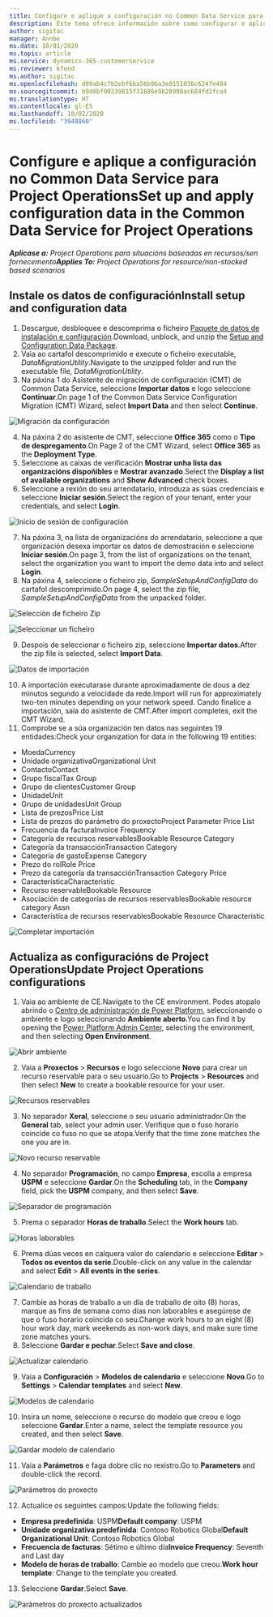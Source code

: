 ```yaml
---
title: Configure e aplique a configuración no Common Data Service para Project Operations
description: Este tema ofrece información sobre como configurar e aplicar os datos de configuración en Project Operations.
author: sigitac
manager: Annbe
ms.date: 10/01/2020
ms.topic: article
ms.service: dynamics-365-customerservice
ms.reviewer: kfend
ms.author: sigitac
ms.openlocfilehash: d99ab4c7b2ebf6ba56b86a3e0151036c6247e484
ms.sourcegitcommit: b9d8bf00239815f31686e9b28998ac684fd2fca4
ms.translationtype: HT
ms.contentlocale: gl-ES
ms.lasthandoff: 10/02/2020
ms.locfileid: "3948860"
---
```

# <a name="set-up-and-apply-configuration-data-in-the-common-data-service-for-project-operations"></a><span data-ttu-id="472a8-103">Configure e aplique a configuración no Common Data Service para Project Operations</span><span class="sxs-lookup"><span data-stu-id="472a8-103">Set up and apply configuration data in the Common Data Service for Project Operations</span></span>

<span data-ttu-id="472a8-104">_**Aplícase a:** Project Operations para situacións baseadas en recursos/sen fornecemento_</span><span class="sxs-lookup"><span data-stu-id="472a8-104">_**Applies To:** Project Operations for resource/non-stocked based scenarios_</span></span>

## <a name="install-setup-and-configuration-data"></a><span data-ttu-id="472a8-105">Instale os datos de configuración</span><span class="sxs-lookup"><span data-stu-id="472a8-105">Install setup and configuration data</span></span>

1. <span data-ttu-id="472a8-106">Descargue, desbloquee e descomprima o ficheiro [Paquete de datos de instalación e configuración](https://download.microsoft.com/download/1/3/4/1349369c-6209-42b7-b3b4-5be0e67cacd8/ProjOpsSampleSetupData-%20Integrated%20UR1.zip).</span><span class="sxs-lookup"><span data-stu-id="472a8-106">Download, unblock, and unzip the [Setup and Configuration Data Package](https://download.microsoft.com/download/1/3/4/1349369c-6209-42b7-b3b4-5be0e67cacd8/ProjOpsSampleSetupData-%20Integrated%20UR1.zip).</span></span>
2. <span data-ttu-id="472a8-107">Vaia ao cartafol descomprimido e execute o ficheiro executable, *DataMigrationUtility*.</span><span class="sxs-lookup"><span data-stu-id="472a8-107">Navigate to the unzipped folder and run the executable file, *DataMigrationUtility*.</span></span>
3. <span data-ttu-id="472a8-108">Na páxina 1 do Asistente de migración de configuración (CMT) de Common Data Service, seleccione **Importar datos** e logo seleccione **Continuar**.</span><span class="sxs-lookup"><span data-stu-id="472a8-108">On page 1 of the Common Data Service Configuration Migration (CMT) Wizard, select **Import Data** and then select **Continue**.</span></span>

![Migración da configuración](./media/1ConfigurationMigration.png)

4. <span data-ttu-id="472a8-110">Na páxina 2 do asistente de CMT, seleccione **Office 365** como o **Tipo de despregamento**.</span><span class="sxs-lookup"><span data-stu-id="472a8-110">On Page 2 of the CMT Wizard, select **Office 365** as the **Deployment Type**.</span></span>
5. <span data-ttu-id="472a8-111">Seleccione as caixas de verificación **Mostrar unha lista das organizacións dispoñibles** e **Mostrar avanzado**.</span><span class="sxs-lookup"><span data-stu-id="472a8-111">Select the **Display a list of available organizations** and **Show Advanced** check boxes.</span></span>
6. <span data-ttu-id="472a8-112">Seleccione a rexión do seu arrendatario, introduza as súas credenciais e seleccione **Iniciar sesión**.</span><span class="sxs-lookup"><span data-stu-id="472a8-112">Select the region of your tenant, enter your credentials, and select **Login**.</span></span>

![Inicio de sesión de configuración](./media/2ConfigurationSignin.png)

7. <span data-ttu-id="472a8-114">Na páxina 3, na lista de organizacións do arrendatario, seleccione a que organización desexa importar os datos de demostración e seleccione **Iniciar sesión**.</span><span class="sxs-lookup"><span data-stu-id="472a8-114">On page 3, from the list of organizations on the tenant, select the organization you want to import the demo data into and select **Login**.</span></span>
8. <span data-ttu-id="472a8-115">Na páxina 4, seleccione o ficheiro zip, *SampleSetupAndConfigData* do cartafol descomprimido.</span><span class="sxs-lookup"><span data-stu-id="472a8-115">On page 4, select the zip file, *SampleSetupAndConfigData* from the unpacked folder.</span></span>

![Selección de ficheiro Zip](./media/3ZipFile.png)

![Seleccionar un ficheiro](./media/4SelectAFile.png)

9. <span data-ttu-id="472a8-118">Despois de seleccionar o ficheiro zip, seleccione **Importar datos**.</span><span class="sxs-lookup"><span data-stu-id="472a8-118">After the zip file is selected, select **Import Data**.</span></span>

![Datos de importación](./media/5ImportData.png)

10. <span data-ttu-id="472a8-120">A importación executarase durante aproximadamente de dous a dez minutos segundo a velocidade da rede.</span><span class="sxs-lookup"><span data-stu-id="472a8-120">Import will run for approximately two-ten minutes depending on your network speed.</span></span> <span data-ttu-id="472a8-121">Cando finalice a importación, saia do asistente de CMT.</span><span class="sxs-lookup"><span data-stu-id="472a8-121">After import completes, exit the CMT Wizard.</span></span> 
11. <span data-ttu-id="472a8-122">Comprobe se a súa organización ten datos nas seguintes 19 entidades:</span><span class="sxs-lookup"><span data-stu-id="472a8-122">Check your organization for data in the following 19 entities:</span></span>

  - <span data-ttu-id="472a8-123">Moeda</span><span class="sxs-lookup"><span data-stu-id="472a8-123">Currency</span></span>
  - <span data-ttu-id="472a8-124">Unidade organizativa</span><span class="sxs-lookup"><span data-stu-id="472a8-124">Organizational Unit</span></span>
  - <span data-ttu-id="472a8-125">Contacto</span><span class="sxs-lookup"><span data-stu-id="472a8-125">Contact</span></span>
  - <span data-ttu-id="472a8-126">Grupo fiscal</span><span class="sxs-lookup"><span data-stu-id="472a8-126">Tax Group</span></span>
  - <span data-ttu-id="472a8-127">Grupo de clientes</span><span class="sxs-lookup"><span data-stu-id="472a8-127">Customer Group</span></span>
  - <span data-ttu-id="472a8-128">Unidade</span><span class="sxs-lookup"><span data-stu-id="472a8-128">Unit</span></span>
  - <span data-ttu-id="472a8-129">Grupo de unidades</span><span class="sxs-lookup"><span data-stu-id="472a8-129">Unit Group</span></span>
  - <span data-ttu-id="472a8-130">Lista de prezos</span><span class="sxs-lookup"><span data-stu-id="472a8-130">Price List</span></span>
  - <span data-ttu-id="472a8-131">Lista de prezos do parámetro do proxecto</span><span class="sxs-lookup"><span data-stu-id="472a8-131">Project Parameter Price List</span></span>
  - <span data-ttu-id="472a8-132">Frecuencia da factura</span><span class="sxs-lookup"><span data-stu-id="472a8-132">Invoice Frequency</span></span>
  - <span data-ttu-id="472a8-133">Categoría de recursos reservables</span><span class="sxs-lookup"><span data-stu-id="472a8-133">Bookable Resource Category</span></span>
  - <span data-ttu-id="472a8-134">Categoría da transacción</span><span class="sxs-lookup"><span data-stu-id="472a8-134">Transaction Category</span></span>
  - <span data-ttu-id="472a8-135">Categoría de gasto</span><span class="sxs-lookup"><span data-stu-id="472a8-135">Expense Category</span></span>
  - <span data-ttu-id="472a8-136">Prezo do rol</span><span class="sxs-lookup"><span data-stu-id="472a8-136">Role Price</span></span>
  - <span data-ttu-id="472a8-137">Prezo da categoría da transacción</span><span class="sxs-lookup"><span data-stu-id="472a8-137">Transaction Category Price</span></span>
  - <span data-ttu-id="472a8-138">Característica</span><span class="sxs-lookup"><span data-stu-id="472a8-138">Characteristic</span></span>
  - <span data-ttu-id="472a8-139">Recurso reservable</span><span class="sxs-lookup"><span data-stu-id="472a8-139">Bookable Resource</span></span>
  - <span data-ttu-id="472a8-140">Asociación de categorías de recursos reservables</span><span class="sxs-lookup"><span data-stu-id="472a8-140">Bookable resource category Assn</span></span>
  - <span data-ttu-id="472a8-141">Característica de recursos reservables</span><span class="sxs-lookup"><span data-stu-id="472a8-141">Bookable Resource Characteristic</span></span>

![Completar importación](./media/6CompleteImport.png)

## <a name="update-project-operations-configurations"></a><span data-ttu-id="472a8-143">Actualiza as configuracións de Project Operations</span><span class="sxs-lookup"><span data-stu-id="472a8-143">Update Project Operations configurations</span></span>

1. <span data-ttu-id="472a8-144">Vaia ao ambiente de CE.</span><span class="sxs-lookup"><span data-stu-id="472a8-144">Navigate to the CE environment.</span></span> <span data-ttu-id="472a8-145">Podes atopalo abrindo o [Centro de administración de Power Platform](https://admin.powerplatform.microsoft.com/environments), seleccionando o ambiente e logo seleccionando **Ambiente aberto**.</span><span class="sxs-lookup"><span data-stu-id="472a8-145">You can find it by opening the [Power Platform Admin Center](https://admin.powerplatform.microsoft.com/environments), selecting the environment, and then selecting **Open Environment**.</span></span> 

![Abrir ambiente](./media/7OpenEnvironment.png)

2. <span data-ttu-id="472a8-147">Vaia a **Proxectos** > **Recursos** e logo seleccione **Novo** para crear un recurso reservable para o seu usuario.</span><span class="sxs-lookup"><span data-stu-id="472a8-147">Go to **Projects** > **Resources** and then select **New** to create a bookable resource for your user.</span></span>

![Recursos reservables](./media/8BookableResources.png)

3. <span data-ttu-id="472a8-149">No separador **Xeral**, seleccione o seu usuario administrador.</span><span class="sxs-lookup"><span data-stu-id="472a8-149">On the **General** tab, select your admin user.</span></span> <span data-ttu-id="472a8-150">Verifique que o fuso horario coincide co fuso no que se atopa.</span><span class="sxs-lookup"><span data-stu-id="472a8-150">Verify that the time zone matches the one you are in.</span></span> 

![Novo recurso reservable](./media/9NewBookableResource.png)

4. <span data-ttu-id="472a8-152">No separador **Programación**, no campo **Empresa**, escolla a empresa **USPM** e seleccione **Gardar**.</span><span class="sxs-lookup"><span data-stu-id="472a8-152">On the **Scheduling** tab, in the **Company** field, pick the **USPM** company, and then select **Save**.</span></span> 

![Separador de programación](./media/10SchedulingTab.png)

5. <span data-ttu-id="472a8-154">Prema o separador **Horas de traballo**.</span><span class="sxs-lookup"><span data-stu-id="472a8-154">Select the **Work hours** tab.</span></span>  

![Horas laborables](./media/11WorkHours.png)

6. <span data-ttu-id="472a8-156">Prema dúas veces en calquera valor do calendario e seleccione **Editar** > **Todos os eventos da serie**.</span><span class="sxs-lookup"><span data-stu-id="472a8-156">Double-click on any value in the calendar and select **Edit** > **All events in the series**.</span></span> 

![Calendario de traballo](./media/12WorkCalendar.png)

7. <span data-ttu-id="472a8-158">Cambie as horas de traballo a un día de traballo de oito (8) horas, marque as fins de semana como días non laborables e asegúrese de que o fuso horario coincida co seu.</span><span class="sxs-lookup"><span data-stu-id="472a8-158">Change work hours to an eight (8) hour work day, mark weekends as non-work days, and make sure time zone matches yours.</span></span> 
8. <span data-ttu-id="472a8-159">Seleccione **Gardar e pechar**.</span><span class="sxs-lookup"><span data-stu-id="472a8-159">Select **Save and close**.</span></span>

![Actualizar calendario](./media/13UpdateCalendar.png)

9. <span data-ttu-id="472a8-161">Vaia a **Configuración** > **Modelos de calendario** e seleccione **Novo**.</span><span class="sxs-lookup"><span data-stu-id="472a8-161">Go to **Settings** > **Calendar templates** and select **New**.</span></span>
 
 ![Modelos de calendario](./media/14CalendarTemplates.png)
 
 10. <span data-ttu-id="472a8-163">Insira un nome, seleccione o recurso do modelo que creou e logo seleccione **Gardar**.</span><span class="sxs-lookup"><span data-stu-id="472a8-163">Enter a name, select the template resource you created, and then select **Save**.</span></span> 
 
 ![Gardar modelo de calendario](./media/15SaveCalendarTemplate.png)
 
 11. <span data-ttu-id="472a8-165">Vaia a **Parámetros** e faga dobre clic no rexistro.</span><span class="sxs-lookup"><span data-stu-id="472a8-165">Go to **Parameters** and double-click the record.</span></span> 
 
 ![Parámetros do proxecto](./media/16ProjectParameters.png)
 
12. <span data-ttu-id="472a8-167">Actualice os seguintes campos:</span><span class="sxs-lookup"><span data-stu-id="472a8-167">Update the following fields:</span></span>

 - <span data-ttu-id="472a8-168">**Empresa predefinida**: USPM</span><span class="sxs-lookup"><span data-stu-id="472a8-168">**Default company**: USPM</span></span>
 - <span data-ttu-id="472a8-169">**Unidade organizativa predefinida**: Contoso Robotics Global</span><span class="sxs-lookup"><span data-stu-id="472a8-169">**Default Organizational Unit**: Contoso Robotics Global</span></span>
 - <span data-ttu-id="472a8-170">**Frecuencia de facturas**: Sétimo e último día</span><span class="sxs-lookup"><span data-stu-id="472a8-170">**Invoice Frequency**: Seventh and Last day</span></span>
 - <span data-ttu-id="472a8-171">**Modelo de horas de traballo**: Cambie ao modelo que creou.</span><span class="sxs-lookup"><span data-stu-id="472a8-171">**Work hour template**: Change to the template you created.</span></span>

13. <span data-ttu-id="472a8-172">Seleccione **Gardar**.</span><span class="sxs-lookup"><span data-stu-id="472a8-172">Select **Save**.</span></span> 

![Parámetros do proxecto actualizados](./media/17UpdatedProjectParameters.png)
